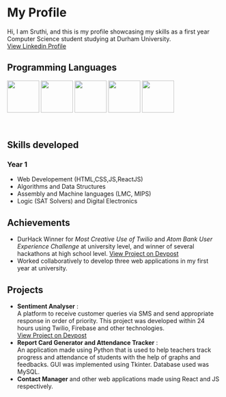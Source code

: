 # My Profile <br>
Hi, I am Sruthi, and this is my profile showcasing my skills as a first year Computer Science student studying at Durham University. <br>
[View Linkedin Profile](https://www.linkedin.com/in/sruthi-s-885b11190/) <br>

## Programming Languages <br>
<p>
<img src="https://upload.wikimedia.org/wikipedia/commons/thumb/c/c3/Python-logo-notext.svg/1200px-Python-logo-notext.svg.png" width="75"/>
<img src="https://upload.wikimedia.org/wikipedia/commons/thumb/9/99/Unofficial_JavaScript_logo_2.svg/2048px-Unofficial_JavaScript_logo_2.svg.png" width="75"/>
<img src="https://cdn.freebiesupply.com/logos/large/2x/react-1-logo-png-transparent.png" width="75"/>
<img src="https://upload.wikimedia.org/wikipedia/commons/thumb/6/61/HTML5_logo_and_wordmark.svg/1200px-HTML5_logo_and_wordmark.svg.png" width="75"/>
<img src="https://cdn-icons-png.flaticon.com/512/919/919826.png" width="75"/>   
</p>
<br>

## Skills developed <br>
### Year 1 <br>
* Web Developement (HTML,CSS,JS,ReactJS) 
* Algorithms and Data Structures 
* Assembly and Machine languages (LMC, MIPS)
* Logic (SAT Solvers) and Digital Electronics <br>

## Achievements <br>
* DurHack Winner for *Most Creative Use of Twilio* and *Atom Bank User Experience Challenge* at university level, and winner of several hackathons at high school level. [View Project on Devpost](https://devpost.com/software/sentiment-analyser-w1qlmy)
*  Worked collaboratively to develop three web applications in my first year at university. 

## Projects <br>
* **Sentiment Analyser** : <br> A platform to receive customer queries via SMS and send appropriate response in order of priority. This project was developed within 24 hours using Twilio, Firebase and other technologies. <br>
[View Project on Devpost](https://devpost.com/software/sentiment-analyser-w1qlmy)
* **Report Card Generator and Attendance Tracker** : <br>
An application made using Python that is used to help teachers track progress and attendance of students with the help of graphs and feedbacks. GUI was implemented using Tkinter. Database used was MySQL. 
* **Contact Manager** and other web applications made using React and JS respectively.<br>
